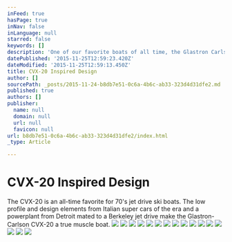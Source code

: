 ```yaml
---
inFeed: true
hasPage: true
inNav: false
inLanguage: null
starred: false
keywords: []
description: 'One of our favorite boats of all time, the Glastron Carlson CVX-20'
datePublished: '2015-11-25T12:59:23.420Z'
dateModified: '2015-11-25T12:59:13.450Z'
title: CVX-20 Inspired Design
author: []
sourcePath: _posts/2015-11-24-b8db7e51-0c6a-4b6c-ab33-323d4d31dfe2.md
published: true
authors: []
publisher:
  name: null
  domain: null
  url: null
  favicon: null
url: b8db7e51-0c6a-4b6c-ab33-323d4d31dfe2/index.html
_type: Article

---
```

# CVX-20 Inspired Design

The CVX-20 is an all-time favorite for 70's jet drive ski boats.  The low profile and design elements from Italian super cars of the era and a powerplant from Detroit mated to a Berkeley jet drive make the Glastron-Carlson CVX-20 a true muscle boat.  ![](https://the-grid-user-content.s3-us-west-2.amazonaws.com/0e4ac462-69e7-4e61-b506-533c1c442d79.JPG)
![](https://the-grid-user-content.s3-us-west-2.amazonaws.com/79721163-14f0-4c22-9ca5-4f3f3af267f6.JPG)
![](https://the-grid-user-content.s3-us-west-2.amazonaws.com/9c098202-7a80-4b9f-b623-693cf91eec3d.JPG)
![](https://the-grid-user-content.s3-us-west-2.amazonaws.com/b0f936b7-8686-4fff-8cec-7c6c8c14361d.JPG)
![](https://the-grid-user-content.s3-us-west-2.amazonaws.com/bce51371-58fb-4bf9-b845-5f4035eada07.JPG)
![](https://the-grid-user-content.s3-us-west-2.amazonaws.com/294b3e5d-c7c0-49e2-be9f-6b0f42f9e841.JPG)
![](https://the-grid-user-content.s3-us-west-2.amazonaws.com/e8591aba-36b8-4bca-bea0-cb413c04ffa0.JPG)
![](https://the-grid-user-content.s3-us-west-2.amazonaws.com/eeb3f35e-9b3f-427d-9dcf-a16d905e1eb9.JPG)
![](https://the-grid-user-content.s3-us-west-2.amazonaws.com/21adef69-e7c4-4633-a533-b3bf0bf60254.JPG)
![](https://the-grid-user-content.s3-us-west-2.amazonaws.com/85591790-15b8-414e-8b82-75eba4828646.JPG)
![](https://the-grid-user-content.s3-us-west-2.amazonaws.com/4dbea6e3-9968-42b3-9e14-2a934b7e9e0a.JPG)
![](https://the-grid-user-content.s3-us-west-2.amazonaws.com/79f37a88-f7ea-4a68-a5ff-f84d90372279.JPG)
![](https://the-grid-user-content.s3-us-west-2.amazonaws.com/fdaac54b-c513-41c3-afd8-8bb54f1756a3.JPG)
![](https://the-grid-user-content.s3-us-west-2.amazonaws.com/f9545d9e-d70b-4e34-85f6-62ee0a9e4db0.JPG)
![](https://the-grid-user-content.s3-us-west-2.amazonaws.com/9815dad6-6cf3-4fc8-91e1-454fbe9267e4.JPG)
![](https://the-grid-user-content.s3-us-west-2.amazonaws.com/2cf05062-f511-47e8-8518-195f2b554a46.JPG)